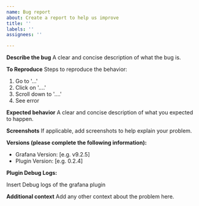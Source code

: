 ```yaml
---
name: Bug report
about: Create a report to help us improve
title: ''
labels: ''
assignees: ''

---
```


**Describe the bug**
A clear and concise description of what the bug is.

**To Reproduce**
Steps to reproduce the behavior:
1. Go to '...'
2. Click on '....'
3. Scroll down to '....'
4. See error

**Expected behavior**
A clear and concise description of what you expected to happen.

**Screenshots**
If applicable, add screenshots to help explain your problem.

**Versions (please complete the following information):**
 - Grafana Version: [e.g. v9.2.5]
 - Plugin Version: [e.g. 0.2.4]


**Plugin Debug Logs:**

Insert Debug logs of the grafana plugin

**Additional context**
Add any other context about the problem here.
